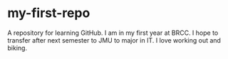 # my-first-repo
A repository for learning GitHub.
I am in my first year at BRCC. I hope to transfer after next semester to JMU to major in IT. I love working out and biking. 

